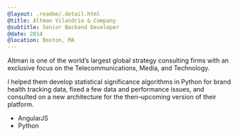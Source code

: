 ```yaml
---
@layout: .readme/.detail.html
@title: Altman Vilandrie & Company
@subtitle: Senior Backend Developer
@date: 2014
@location: Boston, MA
---
```

Altman is one of the world’s largest global strategy consulting firms with an
exclusive focus on the Telecommunications, Media, and Technology.

I helped them develop statistical significance algorithms in Python for brand
health tracking data, fixed a few data and performance issues, and consulted
on a new architecture for the then–upcoming version of their platform.

- AngularJS
- Python
